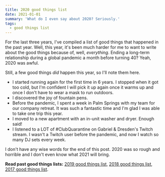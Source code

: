 ```yaml
---
title: 2020 good things list
date: 2021-01-01
summary: 'What do I even say about 2020? Seriously.'
tags:
  - good things list
---
```


For the last three years, I've compiled a list of good things that happened in the past year. Well, this year, it's been much harder for me to want to write about the good things because of, well, _everything_. Ending a long-term relationship during a global pandemic a month before turning 40? Yeah, 2020 was awful. 

Still, a few good things _did_ happen this year, so I'll note them here. 

- I started running again for the first time in 6 years. I stopped when it got too cold, but I'm confident I will pick it up again once it warms up and once I don't have to wear a mask to run outdoors.
- I discovered the joy of fountain pens.
- Before the pandemic, I spent a week in Palm Springs with my team for our company retreat. It was such a fantastic time and I'm glad I was able to take one trip this year.
- I moved to a new apartment with an in-unit washer and dryer. Enough said!
- I listened to a LOT of #ClubQuarantine on Gabriel & Dresden's Twitch stream. I wasn't a Twitch user before the pandemic, and now I watch so many DJ sets every week.

I don't have any wise words for the end of this post. 2020 was so rough and horrible and I don't even know what 2021 will bring.

**Read past good things lists:** [2019 good things list](/posts/2019-good-things-list), [2018 good things list](/posts/2018-good-things-list), [2017 good things list](/posts/2017-good-things-list).
